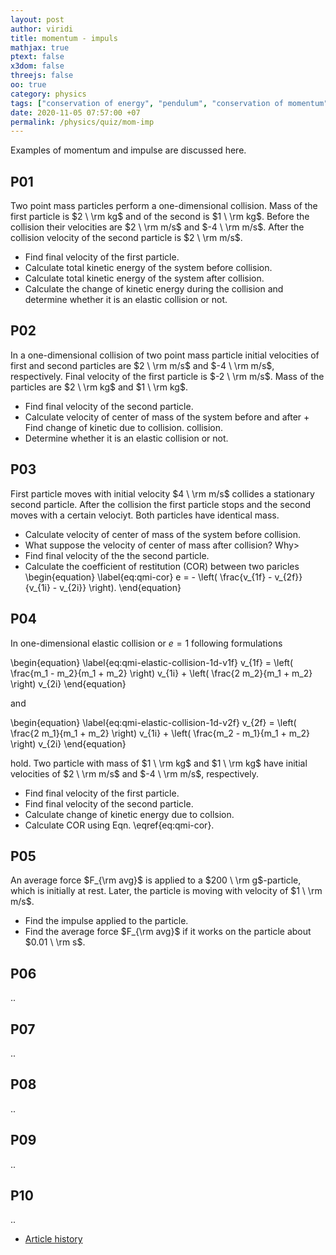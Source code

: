 ```yaml
---
layout: post
author: viridi
title: momentum - impuls
mathjax: true
ptext: false
x3dom: false
threejs: false
oo: true
category: physics
tags: ["conservation of energy", "pendulum", "conservation of momentum", "impulse", "elastic collision"]
date: 2020-11-05 07:57:00 +07
permalink: /physics/quiz/mom-imp
---
```

Examples of momentum and impulse are discussed here.

## P01
Two point mass particles perform a one-dimensional collision. Mass of the first particle is $2 \ \rm kg$ and of the second is $1 \ \rm kg$. Before the collision their velocities are $2 \ \rm m/s$ and $-4 \ \rm m/s$. After the collision velocity of the second particle is $2 \ \rm m/s$.
+ Find final velocity of the first particle.
+ Calculate total kinetic energy of the system before collision.
+ Calculate total kinetic energy of the system after collision.
+ Calculate the change of kinetic energy during the collision and determine whether it is an elastic collision or not.


## P02
In a one-dimensional collision of two point mass particle initial velocities of first and second particles are $2 \ \rm m/s$ and $-4 \ \rm m/s$, respectively. Final velocity of the first particle is $-2 \ \rm m/s$. Mass of the particles are $2 \ \rm kg$ and $1 \ \rm kg$.
+ Find final velocity of the second particle.
+ Calculate velocity of center of mass of the system before and after + Find change of kinetic due to collision.
collision.
+ Determine whether it is an elastic collision or not.


## P03
First particle moves with initial velocity $4 \ \rm m/s$ collides a stationary second particle. After the collision the first particle stops and the second moves with a certain velociyt. Both particles have identical mass.
+ Calculate velocity of center of mass of the system before collision.
+ What suppose the velocity of center of mass after collision? Why>
+ Find final velocity of the the second particle.
+ Calculate the coefficient of restitution (COR) between two paricles
\begin{equation}
\label{eq:qmi-cor}
e = - \left( \frac{v_{1f} - v_{2f}}{v_{1i} - v_{2i}} \right).
\end{equation}


## P04
In one-dimensional elastic collision or $e = 1$ following formulations

\begin{equation}
\label{eq:qmi-elastic-collision-1d-v1f}
v_{1f} = \left( \frac{m_1 - m_2}{m_1 + m_2} \right) v_{1i} + \left( \frac{2 m_2}{m_1 + m_2} \right) v_{2i}
\end{equation}

and

\begin{equation}
\label{eq:qmi-elastic-collision-1d-v2f}
v_{2f} = \left( \frac{2 m_1}{m_1 + m_2} \right) v_{1i} + \left( \frac{m_2 - m_1}{m_1 + m_2} \right) v_{2i}
\end{equation}

hold. Two particle with mass of $1 \ \rm kg$ and $1 \ \rm kg$ have initial velocities of $2 \ \rm m/s$ and $-4 \ \rm m/s$, respectively.

+ Find final velocity of the first particle.
+ Find final velocity of the second particle.
+ Calculate change of kinetic energy due to collsion.
+ Calculate COR using Eqn. \eqref{eq:qmi-cor}.


## P05
An average force $F_{\rm avg}$ is applied to a $200 \ \rm g$-particle, which is initially at rest. Later, the particle is moving with velocity of $1 \ \rm m/s$.
+ Find the impulse applied to the particle.
+ Find the average force $F_{\rm avg}$ if it works on the particle about $0.01 \ \rm s$.


## P06
..


## P07
..


## P08
..


## P09
..


## P10
..

+ [Article history](https://github.com/butiran/butiran.github.io/commits/master/_posts/phys/quiz/2020-11-05-momentum-impulse.md)
